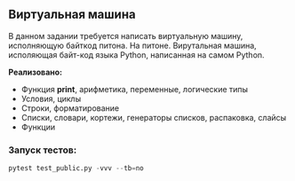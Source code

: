 
## Виртуальная машина


В данном задании требуется написать виртуальную машину, исполняющую байткод питона. На питоне.
Вирутальная машина, исполяющая байт-код языка Python, написанная на самом Python.

**Реализовано:**
* Функция **print**, арифметика, переменные, логические типы
* Условия, циклы
* Строки, форматирование
* Списки, словари, кортежи, генераторы списков, распаковка, слайсы
* Функции

### Запуск тестов:
```py 
pytest test_public.py -vvv --tb=no
```
